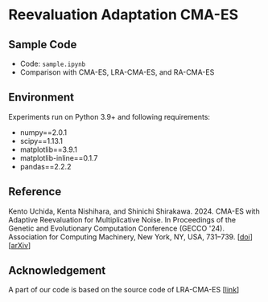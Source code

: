 # Reevaluation Adaptation CMA-ES

## Sample Code
- Code: `sample.ipynb`
- Comparison with CMA-ES, LRA-CMA-ES, and RA-CMA-ES

## Environment
Experiments run on Python 3.9+ and following requirements:
- numpy==2.0.1
- scipy==1.13.1
- matplotlib==3.9.1
- matplotlib-inline==0.1.7
- pandas==2.2.2

## Reference
Kento Uchida, Kenta Nishihara, and Shinichi Shirakawa. 2024. CMA-ES with Adaptive Reevaluation for Multiplicative Noise. In Proceedings of the Genetic and Evolutionary Computation Conference (GECCO '24). Association for Computing Machinery, New York, NY, USA, 731–739. [[doi](https://doi.org/10.1145/3638529.3654182)] [[arXiv](https://arxiv.org/abs/2405.11471v1)]


## Acknowledgement
A part of our code is based on the source code of LRA-CMA-ES [[link](https://github.com/nomuramasahir0/cma-learning-rate-adaptation)]